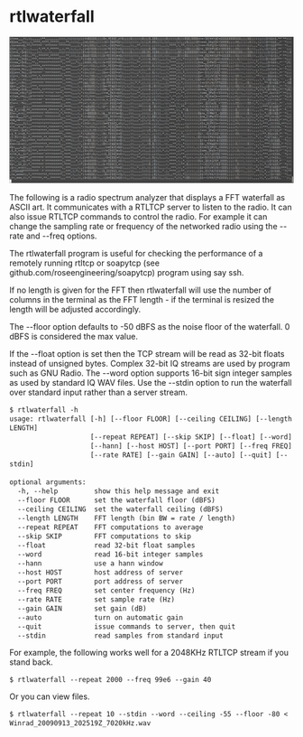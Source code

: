 # rtlwaterfall

![](screenshot.png)

The following is a radio spectrum analyzer that displays a FFT waterfall as ASCII art.
It communicates with a RTLTCP server to listen to the radio.  It
can also issue RTLTCP commands to control the radio.  For example 
it can change the sampling rate or frequency of the networked radio
using the --rate and --freq options.

The rtlwaterfall program is useful for checking the performance of 
a remotely running rtltcp or soapytcp (see 
github.com/roseengineering/soapytcp) program using say ssh.

If no length is given for the FFT then rtlwaterfall will use the number of
columns in the terminal as the FFT length - if the terminal is
resized the length will be adjusted accordingly.

The --floor option defaults to -50 dBFS as the noise floor of
the waterfall.  0 dBFS is considered the max value.

If the --float option is set then the TCP stream will be read as
32-bit floats instead of unsigned bytes.  Complex 32-bit IQ 
streams are used by program such as GNU Radio.  The --word option
supports 16-bit sign integer samples as used by standard IQ WAV files.
Use the --stdin option to run the waterfall over standard input rather
than a server stream.

```
$ rtlwaterfall -h
usage: rtlwaterfall [-h] [--floor FLOOR] [--ceiling CEILING] [--length LENGTH]
                    [--repeat REPEAT] [--skip SKIP] [--float] [--word]
                    [--hann] [--host HOST] [--port PORT] [--freq FREQ]
                    [--rate RATE] [--gain GAIN] [--auto] [--quit] [--stdin]

optional arguments:
  -h, --help         show this help message and exit
  --floor FLOOR      set the waterfall floor (dBFS)
  --ceiling CEILING  set the waterfall ceiling (dBFS)
  --length LENGTH    FFT length (bin BW = rate / length)
  --repeat REPEAT    FFT computations to average
  --skip SKIP        FFT computations to skip
  --float            read 32-bit float samples
  --word             read 16-bit integer samples
  --hann             use a hann window
  --host HOST        host address of server
  --port PORT        port address of server
  --freq FREQ        set center frequency (Hz)
  --rate RATE        set sample rate (Hz)
  --gain GAIN        set gain (dB)
  --auto             turn on automatic gain
  --quit             issue commands to server, then quit
  --stdin            read samples from standard input
```

For example, the following works well for a 2048KHz RTLTCP stream if you stand back.

```
$ rtlwaterfall --repeat 2000 --freq 99e6 --gain 40
```

Or you can view files.

```
$ rtlwaterfall --repeat 10 --stdin --word --ceiling -55 --floor -80 < Winrad_20090913_202519Z_7020kHz.wav
```



